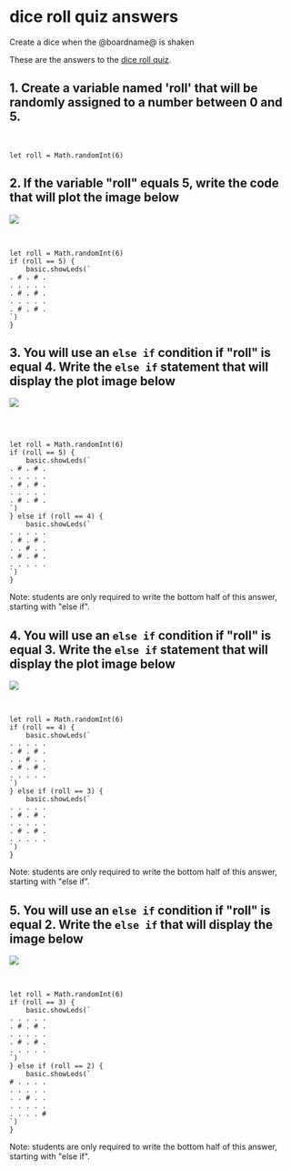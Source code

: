 # dice roll quiz answers

Create a dice when the @boardname@ is shaken 

These are the answers to the [dice roll quiz](/lessons/dice-roll/quiz).

## 1. Create a variable named 'roll' that will be randomly assigned to a number between 0 and 5.

<br/>

```blocks
let roll = Math.randomInt(6)
```

## 2. If the variable "roll" equals 5, write the code that will plot the image below

![](/static/mb/lessons/die-roll-0.png)

<br/>

```blocks
let roll = Math.randomInt(6)
if (roll == 5) {
    basic.showLeds(`
. # . # .
. . . . .
. # . # .
. . . . .
. # . # .
`)
}
```

## 3. You will use an `else if` condition if "roll" is equal 4. Write the `else if` statement that will display the plot image below

![](/static/mb/lessons/die-roll-1.png)

<br />

```blocks

let roll = Math.randomInt(6)
if (roll == 5) {
    basic.showLeds(`
. # . # .
. . . . .
. # . # .
. . . . .
. # . # .
`)
} else if (roll == 4) {
    basic.showLeds(`
. . . . .
. # . # .
. . # . .
. # . # .
. . . . .
`)
}
```

Note: students are only required to write the bottom half of this answer, starting with "else if".

## 4. You will use an `else if` condition if "roll" is equal 3. Write the `else if` statement that will display the plot image below

![](/static/mb/lessons/die-roll-2.png)

<br />

```blocks
let roll = Math.randomInt(6)
if (roll == 4) {
    basic.showLeds(`
. . . . .
. # . # .
. . # . .
. # . # .
. . . . .
`)
} else if (roll == 3) {
    basic.showLeds(`
. . . . .
. # . # .
. . . . .
. # . # .
. . . . .
`)
}
```

Note: students are only required to write the bottom half of this answer, starting with "else if".

## 5. You will use an `else if` condition if "roll" is equal 2. Write the `else if` that will display the image below

![](/static/mb/lessons/die-roll-3.png)

<br />

```blocks
let roll = Math.randomInt(6)
if (roll == 3) {
    basic.showLeds(`
. . . . .
. # . # .
. . . . .
. # . # .
. . . . .
`)
} else if (roll == 2) {
    basic.showLeds(`
# . . . .
. . . . .
. . # . .
. . . . .
. . . . #
`)
}
```

Note: students are only required to write the bottom half of this answer, starting with "else if".

